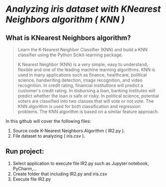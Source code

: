 # ***Analyzing iris dataset with KNearest Neighbors algorithm ( KNN )***
## **What is KNearest Neighbors algorithm?**

> Learn the K-Nearest Neighbor Classifier (KNN) and build a KNN classifier using the Python Scikit-learning package.
>
> K Nearest Neighbor (KNN) is a very simple, easy to understand, flexible and one of the leading machine learning algorithms. KNN is used in many applications such as finance, healthcare, political science, handwriting detection, image recognition, and video recognition. In credit rating, financial institutions will predict a customer's credit rating. In disbursing a loan, banking institutes will predict whether the loan is safe or risky. In political science, potential voters are classified into two classes that will vote or not vote. The KNN algorithm is used for both classification and regression problems. The KNN algorithm is based on a similar feature approach.
> 
In this github will cover the following files:
1. Source code K-Nearest Neighbors Algorithm ( IR2.py ).
2. File dataset to analyzing ( iris.csv ).

## **Run project:**
1. Select application to execute file IR2.py such as Jupyter notebook, PyCharm,...
2. Create folder that including IR2.py and iris.csv
3. Execute file IR2.py 
